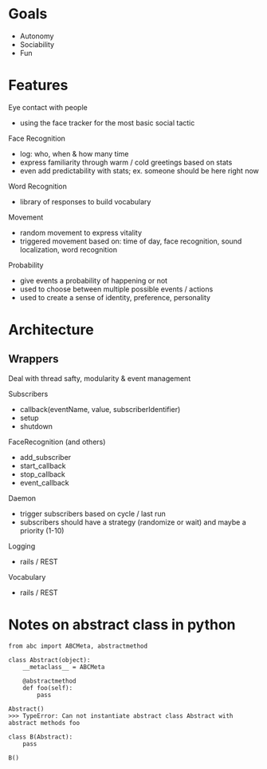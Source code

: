 # Goals

* Autonomy
* Sociability
* Fun

# Features

Eye contact with people

 * using the face tracker for the most basic social tactic

Face Recognition
 * log: who, when & how many time
 * express familiarity through warm / cold greetings based on stats
 * even add predictability with stats; ex. someone should be here right now

Word Recognition
 * library of responses to build vocabulary

Movement
 * random movement to express vitality
 * triggered movement based on: time of day, face recognition, sound localization, word recognition

Probability
 * give events a probability of happening or not
 * used to choose between multiple possible events / actions
 * used to create a sense of identity, preference, personality

# Architecture

## Wrappers

Deal with thread safty, modularity & event management

Subscribers
 * callback(eventName, value, subscriberIdentifier)
 * setup
 * shutdown

FaceRecognition (and others)
 * add_subscriber
 * start_callback
 * stop_callback
 * event_callback

Daemon
 * trigger subscribers based on cycle / last run
 * subscribers should have a strategy (randomize or wait) and maybe a priority (1-10)

Logging
 * rails / REST

Vocabulary
 * rails / REST



# Notes on abstract class in python

```
from abc import ABCMeta, abstractmethod

class Abstract(object):
    __metaclass__ = ABCMeta

    @abstractmethod
    def foo(self):
        pass

Abstract()
>>> TypeError: Can not instantiate abstract class Abstract with abstract methods foo

class B(Abstract):
    pass

B()
```